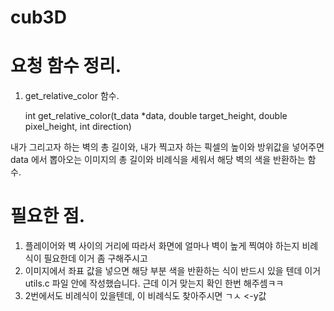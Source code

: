 cub3D
=====

# 요청 함수 정리.
1. get_relative_color 함수. 

	int  get_relative_color(t_data *data, double target_height, double pixel_height, int direction)

내가 그리고자 하는 벽의 총 길이와, 내가 찍고자 하는 픽셀의 높이와 방위값을 넣어주면 data 에서 뽑아오는 이미지의 총 길이와 비례식을 세워서
해당 벽의 색을 반환하는 함수.

# 필요한 점.
1. 플레이어와 벽 사이의 거리에 따라서 화면에 얼마나 벽이 높게 찍여야 하는지 비례식이 필요한데 이거 좀 구해주시고
2. 이미지에서 좌표 값을 넣으면 해당 부분 색을 반환하는 식이 반드시 있을 텐데 이거 utils.c 파일 안에 작성했습니다. 근데 이거 맞는지 확인 한번 해주셈ㅋㅋ
3. 2번에서도 비례식이 있을텐데, 이 비례식도 찾아주시면 ㄱㅅ <-y값
